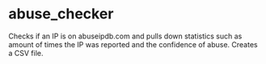 # abuse_checker
Checks if an IP is on abuseipdb.com and pulls down statistics such as amount of times the IP was reported and the confidence of abuse. Creates a CSV file.
